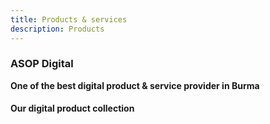 ```yaml
---
title: Products & services
description: Products
---
```


### ASOP Digital
**One of the best digital product & service provider in Burma**

#### Our digital product collection 
